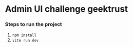 # Admin UI challenge geektrust

### Steps to run the project
 1. ```npm install```
 2. ```vite run dev```
